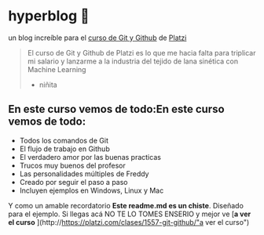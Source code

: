# hyperblog 💚
un blog increíble para el [curso de Git y Github](http://https://platzi.com/clases/1557-git-github/19977-readmemd-es-una-excelente-practica/ "curso de Git y Github") de [Platzi](http://https://platzi.com/home "Platzi")
>El curso de Git y Github de Platzi es lo que me hacia falta para triplicar mi salario y lanzarme a la industria del tejido de lana sinética con Machine Learning
> - niñita

## En este curso vemos de todo:En este curso vemos de todo:
* Todos los comandos de Git
* El flujo de trabajo en Github
* El verdadero amor por las buenas practicas
* Trucos muy buenos del profesor
* Las personalidades múltiples de Freddy
* Creado por seguir el paso a paso
*  Incluyen ejemplos en Windows, Linux y Mac

Y como un amable recordatorio **Este readme.md es un chiste**. Diseñado para el ejemplo. Si llegas acá NO TE LO TOMES ENSERIO y mejor ve [**a ver el curso** ](http://https://platzi.com/clases/1557-git-github/"a ver el curso")